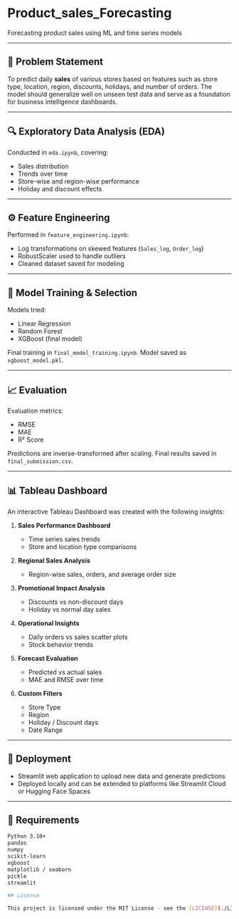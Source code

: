 # Product_sales_Forecasting
Forecasting product sales using ML and time series models

---

## 🧠 Problem Statement

To predict daily **sales** of various stores based on features such as store type, location, region, discounts, holidays, and number of orders. The model should generalize well on unseen test data and serve as a foundation for business intelligence dashboards.

---

## 🔍 Exploratory Data Analysis (EDA)

Conducted in `eda.ipynb`, covering:
- Sales distribution
- Trends over time
- Store-wise and region-wise performance
- Holiday and discount effects

---

## ⚙️ Feature Engineering

Performed in `feature_engineering.ipynb`:
- Log transformations on skewed features (`Sales_log`, `Order_log`)
- RobustScaler used to handle outliers
- Cleaned dataset saved for modeling

---

## 🤖 Model Training & Selection

Models tried:
- Linear Regression
- Random Forest
- XGBoost (final model)

Final training in `final_model_training.ipynb`. Model saved as `xgboost_model.pkl`.

---

## 📈 Evaluation

Evaluation metrics:
- RMSE
- MAE
- R² Score

Predictions are inverse-transformed after scaling. Final results saved in `final_submission.csv`.

---

## 📊 Tableau Dashboard

An interactive Tableau Dashboard was created with the following insights:

1. **Sales Performance Dashboard**
   - Time series sales trends
   - Store and location type comparisons

2. **Regional Sales Analysis**
   - Region-wise sales, orders, and average order size

3. **Promotional Impact Analysis**
   - Discounts vs non-discount days
   - Holiday vs normal day sales

4. **Operational Insights**
   - Daily orders vs sales scatter plots
   - Stock behavior trends

5. **Forecast Evaluation**
   - Predicted vs actual sales
   - MAE and RMSE over time

6. **Custom Filters**
   - Store Type
   - Region
   - Holiday / Discount days
   - Date Range

---

## 🚀 Deployment

- Streamlit web application to upload new data and generate predictions
- Deployed locally and can be extended to platforms like Streamlit Cloud or Hugging Face Spaces


---

## 📂 Requirements

```bash
Python 3.10+
pandas
numpy
scikit-learn
xgboost
matplotlib / seaborn
pickle
streamlit 

## License

This project is licensed under the MIT License - see the [LICENSE](./LICENSE) file for details.

